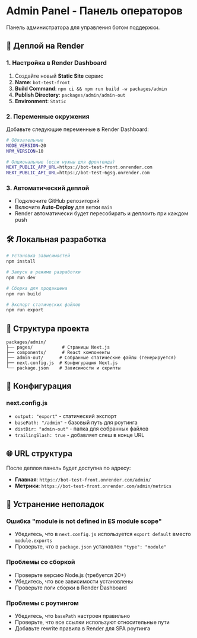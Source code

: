 # Admin Panel - Панель операторов

Панель администратора для управления ботом поддержки.

## 🚀 Деплой на Render

### 1. Настройка в Render Dashboard

1. Создайте новый **Static Site** сервис
2. **Name**: `bot-test-front`
3. **Build Command**: `npm ci && npm run build -w packages/admin`
4. **Publish Directory**: `packages/admin/admin-out`
5. **Environment**: `Static`

### 2. Переменные окружения

Добавьте следующие переменные в Render Dashboard:

```bash
# Обязательные
NODE_VERSION=20
NPM_VERSION=10

# Опциональные (если нужны для фронтенда)
NEXT_PUBLIC_APP_URL=https://bot-test-front.onrender.com
NEXT_PUBLIC_API_URL=https://bot-test-6gsg.onrender.com
```

### 3. Автоматический деплой

- Подключите GitHub репозиторий
- Включите **Auto-Deploy** для ветки `main`
- Render автоматически будет пересобирать и деплоить при каждом push

## 🛠 Локальная разработка

```bash
# Установка зависимостей
npm install

# Запуск в режиме разработки
npm run dev

# Сборка для продакшена
npm run build

# Экспорт статических файлов
npm run export
```

## 📁 Структура проекта

```
packages/admin/
├── pages/           # Страницы Next.js
├── components/      # React компоненты
├── admin-out/      # Собранные статические файлы (генерируется)
├── next.config.js  # Конфигурация Next.js
└── package.json    # Зависимости и скрипты
```

## 🔧 Конфигурация

### next.config.js
- `output: "export"` - статический экспорт
- `basePath: "/admin"` - базовый путь для роутинга
- `distDir: "admin-out"` - папка для собранных файлов
- `trailingSlash: true` - добавляет слеш в конце URL

## 🌐 URL структура

После деплоя панель будет доступна по адресу:
- **Главная**: `https://bot-test-front.onrender.com/admin/`
- **Метрики**: `https://bot-test-front.onrender.com/admin/metrics`

## 🚨 Устранение неполадок

### Ошибка "module is not defined in ES module scope"
- Убедитесь, что в `next.config.js` используется `export default` вместо `module.exports`
- Проверьте, что в `package.json` установлен `"type": "module"`

### Проблемы со сборкой
- Проверьте версию Node.js (требуется 20+)
- Убедитесь, что все зависимости установлены
- Проверьте логи сборки в Render Dashboard

### Проблемы с роутингом
- Убедитесь, что `basePath` настроен правильно
- Проверьте, что все ссылки используют относительные пути
- Добавьте rewrite правила в Render для SPA роутинга
